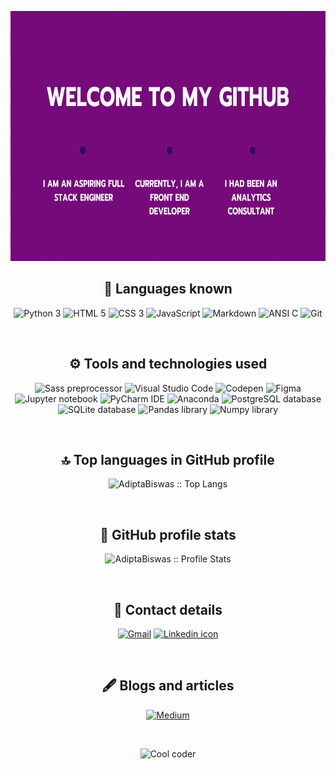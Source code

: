 <p align="center">
  <img width="1000px" height="400px" src="about.gif" alt="About me">
</p>
<h2 align="center">👾 Languages known</h2>
<p align="center">
<img src="https://img.shields.io/badge/Python-3776AB?style=plastice&logo=python&logoColor=white" alt="Python 3" height=25>
<img src="https://img.shields.io/badge/HTML-E34F26?style=plastic&logo=html5&logoColor=white" alt="HTML 5" height=25>
<img src="https://img.shields.io/badge/CSS-1572B6?style=plastic&logo=css3&logoColor=white" alt="CSS 3" height=25>
<img src="https://img.shields.io/badge/JavaScript-F7DF1E?style=plastic&logo=javascript&logoColor=black" alt="JavaScript" height=25>
<img src="https://img.shields.io/badge/Markdown-white?style=plastic&logo=markdown&logoColor=black" alt="Markdown" height=25>  
<img src="https://img.shields.io/badge/ANSI C-5C6BC0?style=plastice&logo=c&logoColor=white" alt="ANSI C" height=25>
<img src="https://img.shields.io/badge/Git-black?style=plastic&logo=git&logoColor=red" alt="Git" height=25>  
</p>
<br/>
<h2 align="center">⚙️ Tools and technologies used</h2>
<p align="center">
  <img src="https://img.shields.io/badge/Sass-CC6699?style=plastic&logo=sass&logoColor=white" alt="Sass preprocessor" height=25>
  <img src="https://img.shields.io/badge/VS%20Code-007ACC.svg?&style=plastic&logo=visual-studio-code&logoColor=white" alt="Visual Studio Code" height=25>
  <img src="https://img.shields.io/badge/Codepen-grey?style=plastic&logo=codepen&logoColor=white" alt="Codepen" height=25>
  <img src="https://img.shields.io/badge/Figma-8b37ff?style=plastic&logo=figma&logoColor=white" alt="Figma" height=25>
  <img src="https://img.shields.io/badge/Jupyter-F3631D.svg?&style=plastic&logo=jupyter&logoColor=white" alt="Jupyter notebook" height=25>
  <img src="https://img.shields.io/badge/Pycharm-5848f4.svg?&style=plastic&logo=pycharm&logoColor=white" alt="PyCharm IDE" height=25>
  <img src="https://img.shields.io/badge/Anaconda-42B029.svg?&style=plastic&logo=anaconda&logoColor=white" alt="Anaconda" height=25>
  <img src="https://img.shields.io/badge/Postresql-008bb9.svg?&style=plastic&logo=postgresql&logoColor=white" alt="PostgreSQL database" height=25>
  <img src="https://img.shields.io/badge/SQLite-lightblue.svg?&style=plastic&logo=sqlite&logoColor=black" alt="SQLite database" height=25>
  <img src="https://img.shields.io/badge/Pandas-ff0000?style=plastic&logo=pandas&logoColor=black" alt="Pandas library" height=25>
  <img src="https://img.shields.io/badge/Numpy-rgb(77, 171, 207)?style=plastic&logo=numpy&logoColor=black" alt="Numpy library" height=25>
</p>
<br/>

<h2 align="center">🔝 Top languages in GitHub profile</h4>
<p align="center"><img src="https://github-readme-stats.vercel.app/api/top-langs/?username=AdiptaBiswas&card_width=450&langs_count=5&theme=blue-green&layout=compact&hide_title=true" alt="AdiptaBiswas :: Top Langs" /></p>
<br/>
<h2 align="center">🔋 GitHub profile stats</h4>
<p align="center"><img src="https://github-readme-stats.vercel.app/api?username=AdiptaBiswas&show_icons=true&theme=blue-green&hide_title=true" alt="AdiptaBiswas :: Profile Stats" /></p>
<br/>
<h2 align="center">📮 Contact details</h2>
<p align="center">
  <a href="mailto:adiptabiswas1996@gmail.com"><img src="https://img.shields.io/badge/Gmail-D14836?style=plastic&logo=gmail&logoColor=white" alt="Gmail" height=30></a>
  <a href="https://linkedin.com/in/adipta-biswas-53017820b"><img src="https://img.shields.io/badge/LinkedIn-0077B5?style=plastic&logo=linkedin&logoColor=white" alt="Linkedin icon" height=30></a>
</p>
<br/>
<h2 align="center">🖋️ Blogs and articles</h2>
<p align="center">
  <a href="https://adiptabiswas.medium.com/"><img src="https://img.shields.io/badge/Medium-black?style=plastic&logo=gmail&logoColor=white" alt="Medium" height=30></a>
</p>
<br/>
<p align="center">
  <img src="https://media.giphy.com/media/QHE5gWI0QjqF2/giphy.gif" alt="Cool coder" width="500" height="300" ></p>
  
